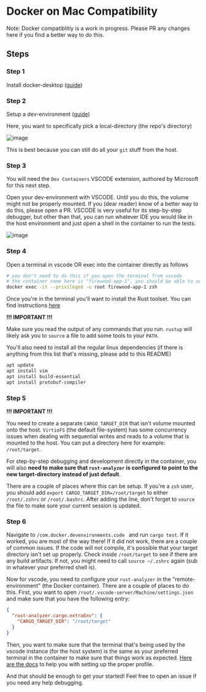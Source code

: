 # Docker on Mac Compatibility

Note:
Docker compatiblitiy is a work in progress. Please PR any changes here if you find a better way to do this.

## Steps

### Step 1

Install docker-desktop ([guide](https://docs.docker.com/desktop/install/mac-install/))

### Step 2

Setup a dev-environment ([guide](https://docs.docker.com/desktop/dev-environments/set-up/#set-up-a-dev-environment))

Here, you want to specifically pick a local-directory (the repo's directory)

![image](https://github.com/ava-labs/firewood/assets/3286504/83d6b66d-19e3-4b59-bc73-f67cf68d7329)

This is best because you can still do all your `git` stuff from the host.

### Step 3

You will need the `Dev Containers` VSCODE extension, authored by Microsoft for this next step.

Open your dev-environment with VSCODE. Until you do this, the volume might not be properly mounted. If you (dear reader) know of a better way to do this, please open a PR. VSCODE is very useful for its step-by-step debugger, but other than that, you can run whatever IDE you would like in the host environment and just open a shell in the container to run the tests.

![image](https://github.com/ava-labs/firewood/assets/3286504/88c981cb-42b9-4b99-acec-fbca31cca652)

### Step 4

Open a terminal in vscode OR exec into the container directly as follows

```sh
# you don't need to do this if you open the terminal from vscode
# the container name here is "firewood-app-1", you should be able to see this in docker-desktop
docker exec -it --privileged -u root firewood-app-1 zsh
```

Once you're in the terminal you'll want to install the Rust toolset. You can find instructions [here](https://rustup.rs/)

**!!! IMPORTANT !!!**

Make sure you read the output of any commands that you run. `rustup` will likely ask you to `source` a file to add some tools to your `PATH`.

You'll also need to install all the regular linux dependencies (if there is anything from this list that's missing, please add to this README)

```sh
apt update
apt install vim
apt install build-essential
apt install protobuf-compiler
```

### Step 5

**!!! IMPORTANT !!!**

You need to create a separate `CARGO_TARGET_DIR` that isn't volume mounted onto the host. `VirtioFS` (the default file-system) has some concurrency issues when dealing with sequential writes and reads to a volume that is mounted to the host. You can put a directory here for example: `/root/target`.

For step-by-step debugging and development directly in the container, you will also **need to make sure that `rust-analyzer` is configured to point to the new target-directory instead of just default**.

There are a couple of places where this can be setup. If you're a `zsh` user, you should add `export CARGO_TARGET_DIR=/root/target` to either `/root/.zshrc` or `/root/.bashrc`.
After adding the line, don't forget to `source` the file to make sure your current session is updated.

### Step 6

Navigate to `/com.docker.devenvironments.code ` and run `cargo test`. If it worked, you are most of the way there! If it did not work, there are a couple of common issues. If the code will not compile, it's possible that your target directory isn't set up properly. Check inside `/root/target` to see if there are any build artifacts. If not, you might need to call `source ~/.zshrc` again (sub in whatever your preferred shell is).

Now for vscode, you need to configure your `rust-analyzer` in the "remote-environment" (the Docker container). There are a couple of places to do this. First, you want to open `/root/.vscode-server/Machine/settings.json` and make sure that you have the following entry:

```json
{
  "rust-analyzer.cargo.extraEnv": {
    "CARGO_TARGET_DIR": "/root/target"
  }
}
```

Then, you want to make sure that the terminal that's being used by the vscode instance (for the host system) is the same as your preferred terminal in the container to make sure that things work as expected. [Here are the docs](https://code.visualstudio.com/docs/terminal/profiles) to help you with setting up the proper profile.

And that should be enough to get your started! Feel free to open an issue if you need any help debugging.

